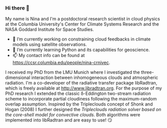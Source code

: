 ### Hi there 👋

My name is Nina and I'm a postdoctoral research scientist in cloud physics at the Columbia University's Center for Climate Systems Research and the NASA Goddard Institute for Space Studies.

- 🔭 I’m currently working on constraining cloud feedbacks in climate models using satellite observations.
- 🌱 I’m currently learning Python and its capabilities for geoscience.
- 📫 My contact info can be found at https://ccsr.columbia.edu/people/nina-crnivec.

I received my PhD from the LMU Munich where I investigated the three-dimensional interaction between inhomogeneous clouds and atmospheric radiation. I'm a co-developer of the radiative transfer package libRadtran, which is freely available at http://www.libradtran.org. For the purpose of my PhD research I extended the classic δ-Eddington two-stream radiation scheme to incorporate partial cloudiness following the maximum-random overlap assumption. Inspired by the Tripleclouds concept of Shonk and Hogan (2008) I further designed the _Tripleclouds radiation solver based on the core-shell model for convective clouds_. Both algorithms were implemented into libRadtran and are easy to use! :smirk:

<!--
**NinaCrnivec/NinaCrnivec** is a ✨ _special_ ✨ repository because its `README.md` (this file) appears on your GitHub profile.

Here are some ideas to get you started:

- 🔭 I’m currently working on ...
- 🌱 I’m currently learning ...
- 👯 I’m looking to collaborate on ...
- 🤔 I’m looking for help with ...
- 💬 Ask me about ...
- 📫 How to reach me: ...
- 😄 Pronouns: ...
- ⚡ Fun fact: ...
-->
